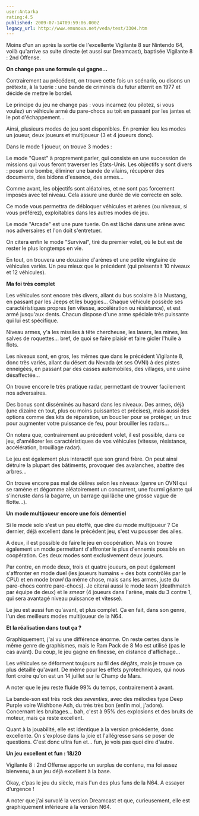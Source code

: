 ```yaml
---
user:Antarka
rating:4.5
published: 2009-07-14T09:59:06.000Z
legacy_url: http://www.emunova.net/veda/test/3304.htm
---
```

Moins d'un an après la sortie de l'excellente Vigilante 8 sur Nintendo 64, voilà qu'arrive sa suite directe (et aussi sur Dreamcast), baptisée Vigilante 8 : 2nd Offense.  

  

**On change pas une formule qui gagne...**  

  

Contrairement au précédent, on trouve cette fois un scénario, ou disons un prétexte, à la tuerie : une bande de criminels du futur atterrit en 1977 et décide de mettre le bordel.  

  

Le principe du jeu ne change pas : vous incarnez (ou pilotez, si vous voulez) un véhicule armé du pare-chocs au toit en passant par les jantes et le pot d'échappement...  

  

Ainsi, plusieurs modes de jeu sont disponibles. En premier lieu les modes un joueur, deux joueurs et multijoueur (3 et 4 joueurs donc).  

  

Dans le mode 1 joueur, on trouve 3 modes :   

  

Le mode "Quest" à proprement parler, qui consiste en une succession de missions qui vous feront traverser les États-Unis. Les objectifs y sont divers : poser une bombe, éliminer une bande de vilains, récupérer des documents, des bidons d'essence, des armes...  

  

Comme avant, les objectifs sont aléatoires, et ne sont pas forcement imposés avec tel niveau. Cela assure une durée de vie correcte en solo.  

  

Ce mode vous permettra de débloquer véhicules et arènes (ou niveaux, si vous préférez), exploitables dans les autres modes de jeu.  

  

Le mode "Arcade" est une pure tuerie. On est lâché dans une arène avec nos adversaires et l'on doit s'entretuer.  

  

On citera enfin le mode "Survival", tiré du premier volet, où le but est de rester le plus longtemps en vie.  

  

En tout, on trouvera une douzaine d'arènes et une petite vingtaine de véhicules variés. Un peu mieux que le précédent (qui présentait 10 niveaux et 12 véhicules).  

  

**Ma foi très complet**  

  

Les véhicules sont encore très divers, allant du bus scolaire à la Mustang, en passant par les Jeeps et les buggies... Chaque véhicule possède ses caractéristiques propres (en vitesse, accélération ou résistance), et est armé jusqu'aux dents. Chacun dispose d'une arme spéciale très puissante qui lui est spécifique.  

  

Niveau armes, y'a les missiles à tête chercheuse, les lasers, les mines, les salves de roquettes... bref, de quoi se faire plaisir et faire gicler l'huile à flots.  

  

Les niveaux sont, en gros, les mêmes que dans le précédent Vigilante 8, donc très variés, allant du désert du Nevada (et ses OVNI) à des pistes enneigées, en passant par des casses automobiles, des villages, une usine désaffectée...  

  

On trouve encore le très pratique radar, permettant de trouver facilement nos adversaires.  

  

Des bonus sont disséminés au hasard dans les niveaux. Des armes, déjà (une dizaine en tout, plus ou moins puissantes et précises), mais aussi des options comme des kits de réparation, un bouclier pour se protéger, un truc pour augmenter votre puissance de feu, pour brouiller les radars...  

  

On notera que, contrairement au précédent volet, il est possible, dans ce jeu, d'améliorer les caractéristiques de vos véhicules (vitesse, résistance, accélération, brouillage radar).  

  

Le jeu est également plus interactif que son grand frère. On peut ainsi détruire la plupart des bâtiments, provoquer des avalanches, abattre des arbres...  

  

On trouve encore pas mal de délires selon les niveaux (genre un OVNI qui se ramène et dégomme aléatoirement un concurrent, une fourmi géante qui s'incruste dans la bagarre, un barrage qui lâche une grosse vague de flotte...).  

  

**Un mode multijoueur encore une fois démentiel**  

  

Si le mode solo s'est un peu étoffé, que dire du mode multijoueur ? Ce dernier, déjà excellent dans le précédent jeu, s'est vu pousser des ailes.  

  

A deux, il est possible de faire le jeu en coopération. Mais on trouve également un mode permettant d'affronter le plus d'ennemis possible en coopération. Ces deux modes sont exclusivement deux joueurs.  

  

Par contre, en mode deux, trois et quatre joueurs, on peut également s'affronter en mode duel (les joueurs humains + des bots contrôlés par le CPU) et en mode _brawl_ (la même chose, mais sans les armes, juste du pare-chocs contre pare-chocs). Je citerai aussi le mode _team_ (deathmatch par équipe de deux) et le _smear_ (4 joueurs dans l'arène, mais du 3 contre 1, qui sera avantagé niveau puissance et vitesse).  

  

Le jeu est aussi fun qu'avant, et plus complet. Ça en fait, dans son genre, l'un des meilleurs modes multijoueur de la N64\.  

  

**Et la réalisation dans tout ça ?**  

  

Graphiquement, j'ai vu une différence énorme. On reste certes dans le même genre de graphismes, mais le Ram Pack de 8 Mo est utilisé (pas le cas avant). Du coup, le jeu gagne en finesse, en distance d'affichage...  

  

Les véhicules se déforment toujours au fil des dégâts, mais je trouve ça plus détaillé qu'avant. De même pour les effets pyrotechniques, qui nous font croire qu'on est un 14 juillet sur le Champ de Mars.  

  

A noter que le jeu reste fluide 99% du temps, contrairement à avant.  

  

La bande-son est très rock des _seventies_, avec des mélodies type Deep Purple voire Wishbone Ash, du très très bon (enfin moi, j'adore). Concernant les bruitages... bah, c'est à 95% des explosions et des bruits de moteur, mais ça reste excellent.  

  

Quant à la jouabilité, elle est identique à la version précédente, donc excellente. On s'explose dans la joie et l'allégresse sans se poser de questions. C'est donc ultra fun et... fun, je vois pas quoi dire d'autre.  

  

**Un jeu excellent et fun : 18/20**  

  

Vigilante 8 : 2nd Offense apporte un surplus de contenu, ma foi assez bienvenu, à un jeu déjà excellent à la base.  

  

Okay, c'pas le jeu du siècle, mais l'un des plus funs de la N64\. A essayer d'urgence !  

  

A noter que j'ai survolé la version Dreamcast et que, curieusement, elle est graphiquement inférieure à la version N64\.